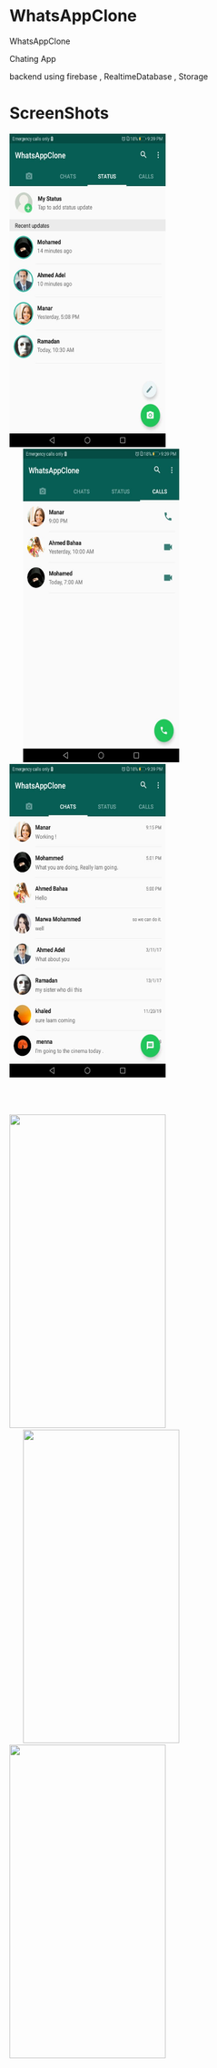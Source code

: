 # WhatsAppClone



WhatsAppClone 


Chating App

backend using firebase , RealtimeDatabase , Storage 


# ScreenShots





<img height=550 width=275 src="WhatsApp Image 2019-11-26 at 9.40.52 PM(1).jpeg"> 
<img height=550 width=275 src="WhatsApp Image 2019-11-26 at 9.40.52 PM(2).jpeg" hspace=24/>
<img height=550 width=275 src="WhatsApp Image 2019-11-26 at 9.40.52 PM.jpeg"/> 

<br><br>

<img height=550 width=275 src="WhatsApp Image 2019-09-22 at 6.51.10 PM.jpeg">
<img height=550 width=275 src="WhatsApp Image 2019-09-22 at 6.49.20 PM.jpeg" hspace=24/>
<img height=550 width=275 src="WhatsApp Image 2019-09-22 at 6.49.49 PM.jpeg"/> 





